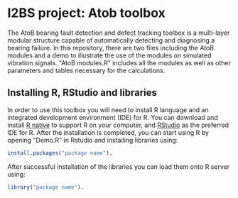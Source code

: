 # I2BS project: Atob toolbox
The AtoB bearing fault detection and defect tracking toolbox is a multi-layer modular structure capable of automatically detecting and diagnosing a bearing failure.
In this repository, there are two files including the AtoB modules and a demo to illustrate the use of the modules on simulated vibration signals.
"AtoB modules.R" includes all the modules as well as other parameters and tables necessary for the calculations.

## Installing R, RStudio and libraries
In order to use this toolbox you will need to install R language and an integrated development environment (IDE) for R. You can download and install [R native](https://www.r-project.org/) to support R on your computer, and [RStudio](https://rstudio.com/) as the preferred IDE for R.
After the installation is completed, you can start using R by opening "Demo.R" in Rstudio and installing libraries using:

```R
install.packages("package name").
```

After successful installation of the libraries you can load them onto R server using:

```R
library("package name").
```
